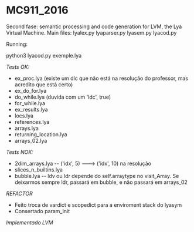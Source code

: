 # MC911_2016

Second fase: semantic processing and code generation for LVM, the Lya Virtual Machine.
Main files: lyalex.py lyaparser.py lyasem.py lyacod.py

Running:

python3 lyacod.py exemple.lya

*Tests OK:*

- ex_proc.lya (existe um dlc que não está na resolução do professor, mas acredito que está certo)
- ex_do_for.lya
- do_while.lya (duvida com um 'ldc', true)
- for_while.lya
- ex_results.lya
- locs.lya 
- references.lya
- arrays.lya
- returning_location.lya 
- arrays_02.lya



*Tests NOK:*
- 2dim_arrays.lya  --     ('idx', 5) ---> ('idx', 10) na resolução
- slices_n_builtins.lya
- bubble.lya -- ldv ou ldr depende do self.arraytype no visit_Array. Se deixarmos sempre ldr, passará em bubble, e não passará em arrays_02


*REFACTOR*
- Feito troca de vardict e scopedict para a enviroment stack do lyasym
- Consertado param_init

*Implementado LVM*
